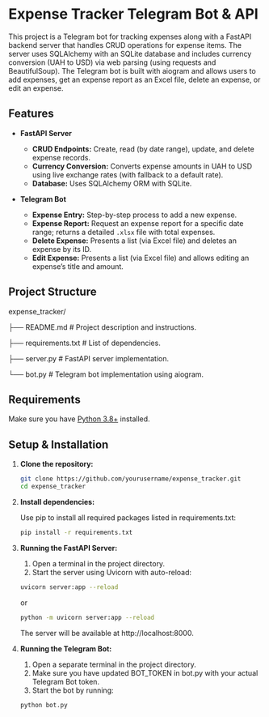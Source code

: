 # Expense Tracker Telegram Bot & API

This project is a Telegram bot for tracking expenses along with a FastAPI backend server that handles CRUD operations for expense items. The server uses SQLAlchemy with an SQLite database and includes currency conversion (UAH to USD) via web parsing (using requests and BeautifulSoup). The Telegram bot is built with aiogram and allows users to add expenses, get an expense report as an Excel file, delete an expense, or edit an expense.

## Features

- **FastAPI Server**

  - **CRUD Endpoints:** Create, read (by date range), update, and delete expense records.
  - **Currency Conversion:** Converts expense amounts in UAH to USD using live exchange rates (with fallback to a default rate).
  - **Database:** Uses SQLAlchemy ORM with SQLite.

- **Telegram Bot**
  - **Expense Entry:** Step-by-step process to add a new expense.
  - **Expense Report:** Request an expense report for a specific date range; returns a detailed `.xlsx` file with total expenses.
  - **Delete Expense:** Presents a list (via Excel file) and deletes an expense by its ID.
  - **Edit Expense:** Presents a list (via Excel file) and allows editing an expense’s title and amount.

## Project Structure

expense_tracker/

├── README.md # Project description and instructions.

├── requirements.txt # List of dependencies.

├── server.py # FastAPI server implementation.

└── bot.py # Telegram bot implementation using aiogram.

## Requirements

Make sure you have [Python 3.8+](https://www.python.org/downloads/) installed.

## Setup & Installation

1. **Clone the repository:**

   ```bash
   git clone https://github.com/yourusername/expense_tracker.git
   cd expense_tracker
   ```

2. **Install dependencies:**

   Use pip to install all required packages listed in requirements.txt:

   ```bash
   pip install -r requirements.txt
   ```

3. **Running the FastAPI Server:**

   1. Open a terminal in the project directory.
   2. Start the server using Uvicorn with auto-reload:

   ```bash
   uvicorn server:app --reload
   ```

   or

   ```bash
   python -m uvicorn server:app --reload
   ```

   The server will be available at http://localhost:8000.

4. **Running the Telegram Bot:**

   1. Open a separate terminal in the project directory.
   2. Make sure you have updated BOT_TOKEN in bot.py with your actual Telegram Bot token.
   3. Start the bot by running:

   ```bash
   python bot.py
   ```
